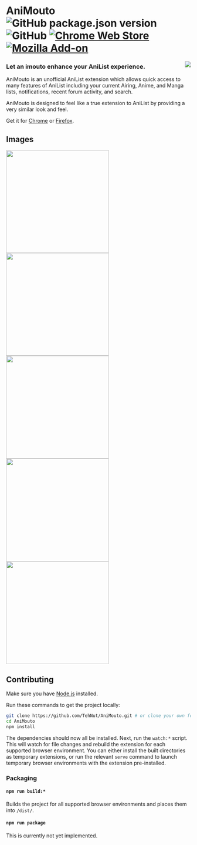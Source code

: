 # AniMouto ![GitHub package.json version](https://img.shields.io/github/package-json/v/TehNut/AniMouto.svg?color=%230098fd&style=for-the-badge) ![GitHub](https://img.shields.io/github/license/TehNut/AniMouto.svg?style=for-the-badge) [![Chrome Web Store](https://img.shields.io/chrome-web-store/rating/ilhjhegbgdghfkdgeahkpikkjgaaoklh.svg?label=Chrome&style=for-the-badge&logo=google-chrome)](https://chrome.google.com/webstore/detail/animouto/ilhjhegbgdghfkdgeahkpikkjgaaoklh) [![Mozilla Add-on](https://img.shields.io/amo/rating/animouto.svg?label=Firefox&style=for-the-badge&logo=mozilla-firefox)](https://addons.mozilla.org/en-US/firefox/addon/animouto/)

<a href="https://www.animouto.moe/"><img align="right" src="https://www.animouto.moe/static/logo_128px_bg.png"></a>

### Let an imouto enhance your AniList experience.

AniMouto is an unofficial AniList extension which allows quick access to many features of AniList including your current Airing, Anime, and Manga lists, notifications, recent forum activity, and search.

AniMouto is designed to feel like a true extension to AniList by providing a very similar look and feel.

Get it for [Chrome](https://chrome.google.com/webstore/detail/animouto/ilhjhegbgdghfkdgeahkpikkjgaaoklh) or [Firefox](https://addons.mozilla.org/en-US/firefox/addon/animouto/).

## Images

<img src="https://www.animouto.moe/static/preview_watching.png" width="280"> <img src="https://www.animouto.moe/static/preview_search.png" width="280"> <img src="https://www.animouto.moe/static/preview_detail.png" width="280"> <img src="https://www.animouto.moe/static/preview_notifications.png" width="280"> <img src="https://www.animouto.moe/static/preview_forum.png" width="280">

## Contributing

Make sure you have [Node.js](https://nodejs.org/) installed.

Run these commands to get the project locally:

```sh
git clone https://github.com/TehNut/AniMouto.git # or clone your own fork
cd AniMouto
npm install
```

The dependencies should now all be installed. Next, run the `watch:*` script. This will watch for file changes and rebuild the extension for each supported browser environment. You can either install the built directories as temporary extensions, or run the relevant `serve` command to launch temporary browser environments with the extension pre-installed.

### Packaging

#### `npm run build:*`

Builds the project for all supported browser environments and places them into `/dist/`.

#### `npm run package`

This is currently not yet implemented.